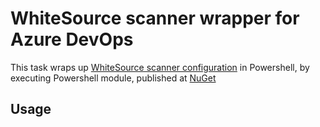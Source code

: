 # WhiteSource scanner wrapper for Azure DevOps

This task wraps up [WhiteSource scanner configuration](https://whitesource.atlassian.net/wiki/spaces/WD/pages/686227666/Microsoft+Azure+DevOps+Services+Integration) in Powershell, by executing Powershell module, published at [NuGet](https://www.nuget.org/packages/Scanners-WhiteSource.PowerShell/)

## Usage

